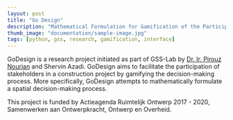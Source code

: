 ```yaml
---
layout: post
title: "Go Design"
description: "Mathematical Formulation for Gamification of the Participatory Design Process"
thumb_image: "documentation/sample-image.jpg"
tags: [python, gss, research, gamification, interface]
---
```


GoDesign is a research project initiated as part of GSS-Lab by [Dr. Ir. Pirouz Nourian](https://sites.google.com/site/pirouznourian/about-me?authuser=0) and Shervin Azadi. GoDesign aims to facilitate the participation of stakeholders in a construction project by gamifying the decision-making process. More specifically, GoDesign attempts to mathematically formulate a spatial decision-making process.

This project is funded by Actieagenda Ruimtelijk Ontwerp 2017 - 2020, Samenwerken aan Ontwerpkracht, Ontwerp en Overheid.
